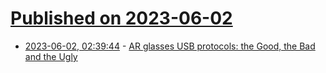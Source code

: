 # [Published on 2023-06-02](index.md)

* [2023-06-02, 02:39:44](https://lobste.rs/s/j5nvbe/ar_glasses_usb_protocols_good_bad_ugly) - [AR glasses USB protocols: the Good, the Bad and the Ugly](https://voidcomputing.hu/blog/good-bad-ugly/)
